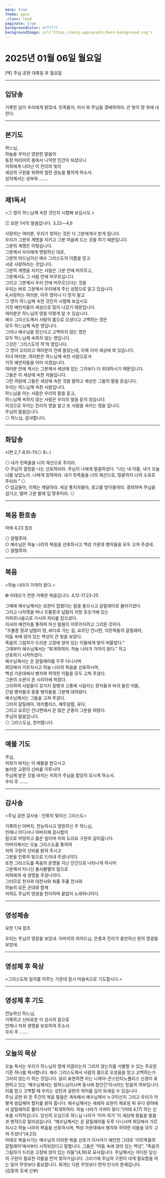 ```yaml
---
marp: true
theme: gaia
_class: lead
paginate: true
backgroundColor: #ffffff
backgroundImage: url('https://marp.app/assets/hero-background.svg')
---
```


# 2025년 01월 06일 월요일

[백] 주님 공현 대축일 후 월요일  




---

## 입당송

거룩한 날이 우리에게 밝았네. 민족들아, 어서 와 주님을 경배하여라. 큰 빛이 땅 위에 내린다.  
  


---

## 본기도

하느님,  
하늘을 꾸미신 영원한 말씀이  
동정 마리아의 몸에서 나약한 인간이 되셨으니  
저희에게 나타난 이 진리의 빛이  
세상의 구원을 위하여 힘찬 권능을 펼치게 하소서.  
성자께서는 성부와 …….  
  


---

## 제1독서

<그 영이 하느님께 속한 것인지 시험해 보십시오.>

▥ 요한 1서의 말씀입니다. 3,22―4,6

사랑하는 여러분, 우리가 청하는 것은 다 그분에게서 받게 됩니다.  
우리가 그분의 계명을 지키고 그분 마음에 드는 것을 하기 때문입니다.  
그분의 계명은 이렇습니다.  
그분께서 우리에게 명령하신 대로,  
그분의 아드님이신 예수 그리스도의 이름을 믿고  
서로 사랑하라는 것입니다.  
그분의 계명을 지키는 사람은 그분 안에 머무르고,  
그분께서도 그 사람 안에 머무르십니다.  
그리고 그분께서 우리 안에 머무르신다는 것을  
우리는 바로 그분께서 우리에게 주신 성령으로 알고 있습니다.  
4,사랑하는 여러분, 아무 영이나 다 믿지 말고  
그 영이 하느님께 속한 것인지 시험해 보십시오.  
거짓 예언자들이 세상으로 많이 나갔기 때문입니다.  
여러분은 하느님의 영을 이렇게 알 수 있습니다.  
예수 그리스도께서 사람의 몸으로 오셨다고 고백하는 영은  
모두 하느님께 속한 영입니다.  
그러나 예수님을 믿는다고 고백하지 않는 영은  
모두 하느님께 속하지 않는 영입니다.  
그것은 ‘그리스도의 적’의 영입니다.  
그 영이 오리라고 여러분이 전에 들었는데, 이제 이미 세상에 와 있습니다.  
자녀 여러분, 여러분은 하느님께 속한 사람으로서  
거짓 예언자들을 이미 이겼습니다.  
여러분 안에 계시는 그분께서 세상에 있는 그자보다 더 위대하시기 때문입니다.  
그들은 이 세상에 속한 자들입니다.  
그런 까닭에 그들은 세상에 속한 것을 말하고 세상은 그들의 말을 듣습니다.  
우리는 하느님께 속한 사람입니다.  
하느님을 아는 사람은 우리의 말을 듣고,  
하느님께 속하지 않는 사람은 우리의 말을 듣지 않습니다.  
이것으로 우리는 진리의 영을 알고 또 사람을 속이는 영을 압니다.  
주님의 말씀입니다.  
◎ 하느님, 감사합니다.  
  


---

## 화답송

시편 2,7-8.10-11(◎ 8ㄴ)

◎ 내가 민족들을 너의 재산으로 주리라.  
○ 주님의 결정을 나는 선포하리라. 주님이 나에게 말씀하셨다. “너는 내 아들, 내가 오늘 너를 낳았노라. 나에게 청하여라. 내가 민족들을 너의 재산으로, 땅끝까지 너의 소유로 주리라.” ◎  
○ 임금들아, 이제는 깨달아라. 세상 통치자들아, 경고를 받아들여라. 경외하며 주님을 섬기고, 떨며 그분 발에 입 맞추어라. ◎  
  


---

## 복음 환호송

마태 4,23 참조

◎ 알렐루야.  
○ 예수님은 하늘 나라의 복음을 선포하시고 백성 가운데 병자들을 모두 고쳐 주셨네.  
◎ 알렐루야.  
  


---

## 복음

<하늘 나라가 가까이 왔다.>

✠ 마태오가 전한 거룩한 복음입니다. 4,12-17.23-25

그때에 예수님께서는 요한이 잡혔다는 말을 들으시고 갈릴래아로 물러가셨다.  
그리고 나자렛을 떠나 즈불룬과 납탈리 지방 호숫가에 있는  
카파르나움으로 가시어 자리를 잡으셨다.  
이사야 예언자를 통하여 하신 말씀이 이루어지려고 그리된 것이다.  
“즈불룬 땅과 납탈리 땅, 바다로 가는 길, 요르단 건너편, 이민족들의 갈릴래아,  
어둠 속에 앉아 있는 백성이 큰 빛을 보았다.  
죽음의 그림자가 드리운 고장에 앉아 있는 이들에게 빛이 떠올랐다.”  
그때부터 예수님께서는 “회개하여라. 하늘 나라가 가까이 왔다.” 하고  
선포하기 시작하셨다.  
예수님께서는 온 갈릴래아를 두루 다니시며  
회당에서 가르치시고 하늘 나라의 복음을 선포하시며,  
백성 가운데에서 병자와 허약한 이들을 모두 고쳐 주셨다.  
그분의 소문이 온 시리아에 퍼졌다.  
그리하여 사람들이 갖가지 질병과 고통에 시달리는 환자들과 마귀 들린 이들,  
간질 병자들과 중풍 병자들을 그분께 데려왔다.  
예수님께서는 그들을 고쳐 주셨다.  
그러자 갈릴래아, 데카폴리스, 예루살렘, 유다,  
그리고 요르단 건너편에서 온 많은 군중이 그분을 따랐다.  
주님의 말씀입니다.  
◎ 그리스도님, 찬미합니다.  
  


---

## 예물 기도

주님,  
저희가 바치는 이 예물을 받으시고  
놀라운 교환의 신비를 이루시어  
주님께 받은 것을 바치는 저희가 주님을 합당히 모시게 하소서.  
우리 주 …….  
  


---

## 감사송

<주님 공현 감사송 : 인류의 빛이신 그리스도>

거룩하신 아버지, 전능하시고 영원하신 주 하느님,  
언제나 어디서나 아버지께 감사함이  
참으로 마땅하고 옳은 일이며 저희 도리요 구원의 길이옵니다.  
아버지께서는 오늘 그리스도를 통하여  
저희 구원의 신비를 밝혀 주시고  
그분을 인류의 빛으로 드러내 주셨나이다.  
또한 그리스도를 죽음의 운명을 지닌 인간으로 나타나게 하시어  
그분께서 지니신 불사불멸의 힘으로  
저희에게 새 생명을 주셨나이다.  
그러므로 천사와 대천사와 좌품 주품 천사와  
하늘의 모든 군대와 함께  
저희도 주님의 영광을 찬미하며 끝없이 노래하나이다.  
  


---

## 영성체송

요한 1,14 참조

우리는 주님의 영광을 보았네. 아버지의 외아드님, 은총과 진리가 충만하신 분의 영광을 보았네.  
  


---

## 영성체 후 묵상

<그리스도와 일치를 이루는 가운데 잠시 마음속으로 기도합시다.>  


---

## 영성체 후 기도

전능하신 하느님,  
거룩하고 신비로운 이 성사의 힘으로  
언제나 저희 생명을 보호하여 주소서.  
우리 주 …….  
  


---

## 오늘의 묵상

오늘 독서는 우리가 하느님의 영에 이끌리는지 그러지 않는지를 식별할 수 있는 주요한 기준 하나를 제시합니다. 예수 그리스도께서 사람의 몸으로 오셨음을 믿고 고백하는가 그러지 않는가 하는 것입니다. 달리 표현하면 이는 니케아-콘스탄티노폴리스 신경이 표현하고 있는 ‘예수님께서는 참하느님이시며 동시에 참인간’이시라는 믿음의 여부입니다. 이를 믿고 고백할 때 우리는 성탄과 공현의 의미를 깊이 되새길 수 있습니다.  
주님 공현 뒤 한 주간의 복음 말씀은 계속해서 예수님께서 누구이신지 그리고 우리가 어떻게 응답해야 할지를 밝혀 줍니다. 예수님께서는 세례자 요한이 체포된 뒤 유다 광야에서 갈릴래아로 물러가시어 “회개하여라. 하늘 나라가 가까이 왔다.”(마태 4,17) 하는 선포를 시작하십니다. 당신의 오심으로 하느님 나라가 ‘이미 여기’ 이 세상에 왔음을 말씀과 행적으로 알리셨습니다. “예수님께서는 온 갈릴래아를 두루 다니시며 회당에서 가르치시고 하늘 나라의 복음을 선포하시며, 백성 가운데에서 병자와 허약한 이들을 모두 고쳐 주셨다”(4,23).  
마태오 복음사가는 예수님의 이러한 복음 선포가 이사야가 예언한 그대로 ‘이민족들의 갈릴래아’에서부터 시작되었다고 말합니다. 그들은 “어둠 속에 앉아 있는 백성”, “죽음의 그림자가 드리운 고장에 앉아 있는 이들”(4,16)로 묘사됩니다. 주님께서는 어디든 당신의 구원이 필요한 이들을 먼저 찾아가십니다. 그러기에 주님의 구원이 내게 필요함을 아는 일이 무엇보다 중요합니다. 회개는 다른 무엇보다 먼저 인식의 문제입니다.  
(김동희 모세 신부)